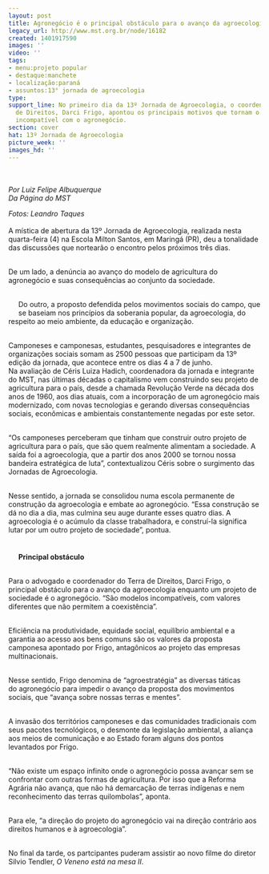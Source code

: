 ```yaml
---
layout: post
title: Agronegócio é o principal obstáculo para o avanço da agroecologia, afirma especialista
legacy_url: http://www.mst.org.br/node/16182
created: 1401917590
images: ''
video: ''
tags:
- menu:projeto popular
- destaque:manchete
- localização:paraná
- assuntos:13° jornada de agroecologia
type: 
support_line: No primeiro dia da 13º Jornada de Agroecologia, o coordenador do Terra
  de Direitos, Darci Frigo, apontou os principais motivos que tornam o modelo da agroecologia
  incompatível com o agronegócio.
section: cover
hat: 13º Jornada de Agroecologia
picture_week: ''
images_hd: ''
---
```

<p><img style="margin: 10px;" src="http://www.mst.org.br/sites/default/files/13a.%20Jornada%20de%20Agroecologia_Foto-%20Leandro%20Taques.jpg" alt=""></p><p><em>Por Luiz Felipe Albuquerque<br>Da Página do MST</em></p><p><em>Fotos: Leandro Taques<br></em><br>A mística de abertura da 13º Jornada de Agroecologia, realizada nesta quarta-feira (4) na Escola Milton Santos, em Maringá (PR), deu a tonalidade das discussões que nortearão o encontro pelos próximos três dias.</p><p><br>De um lado, a denúncia ao avanço do modelo de agricultura do agronegócio e suas consequências ao conjunto da sociedade.</p><p><br><img style="margin: 10px; float: left;" src="http://www.mst.org.br/sites/default/files/Ceris.jpg" alt="">Do outro, a proposto defendida pelos movimentos sociais do campo, que se baseiam nos princípios da soberania popular, da agroecologia, do respeito ao meio ambiente, da educação e organização.</p><p><br>Camponeses e camponesas, estudantes, pesquisadores e integrantes de organizações sociais somam as 2500 pessoas que participam da 13º edição da jornada, que acontece entre os dias 4 a 7 de junho.<br>Na avaliação de Céris Luiza Hadich, coordenadora da jornada e integrante do MST, nas últimas décadas o capitalismo vem construindo seu projeto de agricultura para o país, desde a chamada Revolução Verde na década dos anos de 1960, aos dias atuais, com a incorporação de um agronegócio mais modernizado, com novas tecnologias e gerando diversas consequências sociais, econômicas e ambientais constantemente negadas por este setor.</p><p><br>“Os camponeses perceberam que tinham que construir outro projeto de agricultura para o país, que são quem realmente alimentam a sociedade. A saída foi a agroecologia, que a partir dos anos 2000 se tornou nossa bandeira estratégica de luta”, contextualizou Céris sobre o surgimento das Jornadas de Agroecologia.</p><p><br>Nesse sentido, a jornada se consolidou numa escola permanente de construção da agroecologia e embate ao agronegócio. “Essa construção se dá no dia a dia, mas culmina seu auge durante esses quatro dias. A agroecologia é o acúmulo da classe trabalhadora, e construí-la significa lutar por um outro projeto de sociedade”, pontua.</p><p><strong><br><img style="margin: 10px;" src="http://www.mst.org.br/sites/default/files/3a.%20Jornada%20de%20Agroecologia_Foto-%20Leandro%20Taques_1.jpg" alt="">Principal obstáculo</strong></p><p><br>Para o advogado e coordenador do Terra de Direitos, Darci Frigo, o principal obstáculo para o avanço da agroecologia enquanto um projeto de sociedade é o agronegócio. “São modelos incompatíveis, com valores diferentes que não permitem a coexistência”.</p><p><br>Eficiência na produtividade, equidade social, equilíbrio ambiental e a garantia ao acesso aos bens comuns são os valores da proposta camponesa apontado por Frigo, antagônicos ao projeto das empresas multinacionais.</p><p><br><img style="margin: 10px; float: right;" src="http://www.mst.org.br/sites/default/files/darci.jpg" alt="">Nesse sentido, Frigo denomina de “agroestratégia” as diversas táticas do agronegócio para impedir o avanço da proposta dos movimentos sociais, que “avança sobre nossas terras e mentes”.</p><p><br>A invasão dos territórios camponeses e das comunidades tradicionais com seus pacotes tecnológicos, o desmonte da legislação ambiental, a aliança aos meios de comunicação e ao Estado foram alguns dos pontos levantados por Frigo.</p><p><br>“Não existe um espaço infinito onde o agronegócio possa avançar sem se confrontar com outras formas de agricultura. Por isso que a Reforma Agrária não avança, que não há demarcação de terras indígenas e nem reconhecimento das terras quilombolas”, aponta.</p><p><br>Para ele, “a direção do projeto do agronegócio vai na direção contrário aos direitos humanos e à agroecologia”.</p><p><br>No final da tarde, os partcipantes puderam assistir ao novo filme do diretor Silvio Tendler, <em>O Veneno está na mesa II</em>.</p><div>&nbsp;<img style="margin: 10px;" src="http://www.mst.org.br/sites/default/files/MENINO.jpg" alt=""></div>
